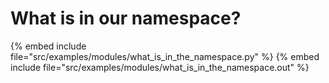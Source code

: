 # What is in our namespace?


{% embed include file="src/examples/modules/what_is_in_the_namespace.py" %}
{% embed include file="src/examples/modules/what_is_in_the_namespace.out" %}

